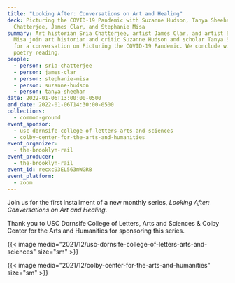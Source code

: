 ```yaml
---
title: "Looking After: Conversations on Art and Healing"
deck: Picturing the COVID-19 Pandemic with Suzanne Hudson, Tanya Sheehan, Sria
  Chatterjee, James Clar, and Stephanie Misa
summary: Art historian Sria Chatterjee, artist James Clar, and artist Stephanie
  Misa join art historian and critic Suzanne Hudson and scholar Tanya Sheehan
  for a conversation on Picturing the COVID-19 Pandemic. We conclude with a
  poetry reading.
people:
  - person: sria-chatterjee
  - person: james-clar
  - person: stephanie-misa
  - person: suzanne-hudson
  - person: tanya-sheehan
date: 2022-01-06T13:00:00-0500
end_date: 2022-01-06T14:30:00-0500
collections:
  - common-ground
event_sponsor:
  - usc-dornsife-college-of-letters-arts-and-sciences
  - colby-center-for-the-arts-and-humanities
event_organizer:
  - the-brooklyn-rail
event_producer:
  - the-brooklyn-rail
event_id: recxc93EL563mWGRB
event_platform:
  - zoom
---
```

Join us for the first installment of a new monthly series, *Looking After: Conversations on Art and Healing*. 



Thank you to USC Dornsife College of Letters, Arts and Sciences & Colby Center for the Arts and Humanities for sponsoring this series. 

{{< image media="2021/12/usc-dornsife-college-of-letters-arts-and-sciences" size="sm" >}}

{{< image media="2021/12/colby-center-for-the-arts-and-humanities" size="sm" >}}